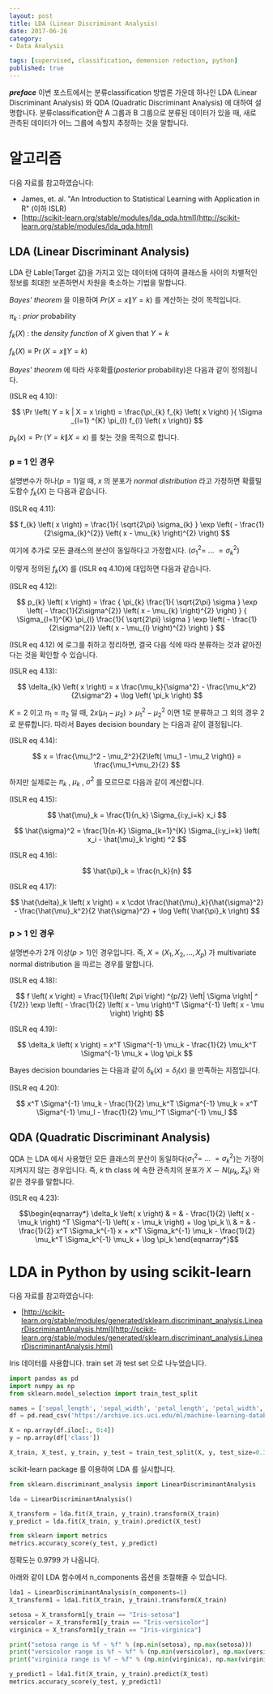 ```yaml
---
layout: post  
title: LDA (Linear Discriminant Analysis)  
date: 2017-06-26  
category:
- Data Analysis  

tags: [supervised, classification, demension reduction, python]  
published: true  
---
```


***preface*** 이번 포스트에서는 분류classification 방법론 가운데 하나인 LDA (Linear Discriminant Analysis) 와 QDA (Quadratic Discriminant Analysis) 에 대하여 설명합니다. 분류classification란 A 그룹과 B 그룹으로 분류된 데이터가 있을 때, 새로 관측된 데이터가 어느 그룹에 속할지 추정하는 것을 말합니다.

# 알고리즘

다음 자료를 참고하였습니다:  
- James, et. al. "An Introduction to Statistical Learning with Application in R" (이하 ISLR)
- [http://scikit-learn.org/stable/modules/lda_qda.html](http://scikit-learn.org/stable/modules/lda_qda.html)

## LDA (Linear Discriminant Analysis)

LDA 란 Lable(Target 값)을 가지고 있는 데이터에 대하여 클래스들 사이의 차별적인 정보를 최대한 보존하면서 차원을 축소하는 기법을 말합니다.

*Bayes' theorem* 을 이용하여 $Pr \left( X = x \| Y = k \right)$ 를 계산하는 것이 목적입니다.

$\pi_k$ : *prior* probability

$f_{k} \left( X \right)$ : the *density function* of $X$ given that $Y = k$

$f_{k} \left( X \right) \equiv \Pr \left( X = x \| Y = k \right)$

*Bayes' theorem* 에 따라 사후확률(*posterior* probability)은 다음과 같이 정의됩니다.

(ISLR eq 4.10):

$$
\Pr \left( Y = k | X = x \right) = \frac{\pi_{k} f_{k} \left( x \right) }{ \Sigma _{l=1} ^{K} \pi_{l} f_{l} \left( x \right)}
$$

$p_{k} \left( x \right) = \Pr \left( Y = k \| X = x \right)$ 를 찾는 것을 목적으로 합니다.

### p = 1 인 경우

설명변수가 하나($p=1$)일 때, $x$ 의 분포가 *normal distribution* 라고 가정하면 확률밀도함수 $f_{k} \left( X \right)$ 는 다음과 같습니다.

(ISLR eq 4.11):

$$
f_{k} \left( x \right) = \frac{1}{ \sqrt{2\pi} \sigma_{k} } \exp \left( - \frac{1}{2\sigma_{k}^{2}} \left( x - \mu_{k} \right)^{2} \right)
$$

여기에 추가로 모든 클래스의 분산이 동일하다고 가정합시다. ($\sigma_1^2 = \ ... \ = \sigma_k^2$)

이렇게 정의된 $f_{k} \left( X \right)$ 를 (ISLR eq 4.10)에 대입하면 다음과 같습니다.

(ISLR eq 4.12):

$$
p_{k} \left( x \right) = \frac { \pi_{k} \frac{1}{ \sqrt{2\pi} \sigma } \exp \left( - \frac{1}{2\sigma^{2}} \left( x - \mu_{k} \right)^{2} \right) } { \Sigma_{l=1}^{K} \pi_{l} \frac{1}{ \sqrt{2\pi} \sigma } \exp \left( - \frac{1}{2\sigma^{2}} \left( x - \mu_{l} \right)^{2} \right) }
$$

(ISLR eq 4.12) 에 로그를 취하고 정리하면, 결국 다음 식에 따라 분류하는 것과 같아진다는 것을 확인할 수 있습니다.

(ISLR eq 4.13):

$$
\delta_{k} \left( x \right) = x \frac{\mu_k}{\sigma^2} - \frac{\mu_k^2}{2\sigma^2} + \log \left( \pi_k \right)
$$

$K=2$ 이고 $\pi_1=\pi_2$ 일 때, $2x \left( \mu_1 - \mu_2 \right) > \mu_1^2 - \mu_2^2$ 이면 1로 분류하고 그 외의 경우 2로 분류합니다. 따라서 Bayes decision boundary 는 다음과 같이 결정됩니다.

(ISLR eq 4.14):

$$
x = \frac{\mu_1^2 - \mu_2^2}{2\left( \mu_1 - \mu_2 \right)} = \frac{\mu_1+\mu_2}{2}
$$

하지만 실제로는 $\pi_k$ , $\mu_k$ , $\sigma^2$ 를 모르므로 다음과 같이 계산합니다.

(ISLR eq 4.15):

$$
\hat{\mu}_k = \frac{1}{n_k} \Sigma_{i:y_i=k} x_i
$$

$$
\hat{\sigma}^2 = \frac{1}{n-K} \Sigma_{k=1}^{K} \Sigma_{i:y_i=k} \left( x_i - \hat{\mu}_k \right) ^2
$$

(ISLR eq 4.16):

$$
\hat{\pi}_k = \frac{n_k}{n}
$$

(ISLR eq 4.17):

$$
\hat{\delta}_k \left( x \right) = x \cdot \frac{\hat{\mu}_k}{\hat{\sigma}^2} - \frac{\hat{\mu}_k^2}{2 \hat{\sigma}^2} + \log \left( \hat{\pi}_k \right)
$$

### p > 1 인 경우

설명변수가 2개 이상($p>1$)인 경우입니다. 즉, $X = \left( X_1, X_2, ... , X_p \right)$ 가 multivariate normal distribution 을 따르는 경우를 말합니다.

(ISLR eq 4.18):

$$
f \left( x \right) = \frac{1}{\left( 2\pi \right) ^{p/2} \left| \Sigma \right| ^ {1/2}} \exp \left( - \frac{1}{2} \left( x - \mu \right)^T \Sigma^{-1} \left( x - \mu \right)  \right)
$$

(ISLR eq 4.19):

$$
\delta_k \left( x \right) = x^T \Sigma^{-1} \mu_k - \frac{1}{2} \mu_k^T \Sigma^{-1} \mu_k + \log \pi_k
$$

Bayes decision boundaries 는 다음과 같이 $\delta_k \left( x \right) = \delta_l \left( x \right)$ 을 만족하는 지점입니다.

(ISLR eq 4.20):

$$
x^T \Sigma^{-1} \mu_k - \frac{1}{2} \mu_k^T \Sigma^{-1} \mu_k =
x^T \Sigma^{-1} \mu_l - \frac{1}{2} \mu_l^T \Sigma^{-1} \mu_l
$$

## QDA (Quadratic Discriminant Analysis)

QDA 는 LDA 에서 사용했던 모든 클래스의 분산이 동일하다($\sigma_1^2 = \ ... \ = \sigma_k^2$)는 가정이 지켜지지 않는 경우입니다. 즉, $k$ th class 에 속한 관측치의 분포가 $X \sim N \left( \mu_k, \Sigma_k \right)$ 와 같은 경우를 말합니다.

(ISLR eq 4.23):

$$\begin{eqnarray*}
\delta_k \left( x \right)
& = & - \frac{1}{2} \left( x - \mu_k \right) ^T \Sigma^{-1} \left( x - \mu_k \right) + \log \pi_k \\
& = & - \frac{1}{2} x^T \Sigma_k^{-1} x + x^T \Sigma_k^{-1} \mu_k - \frac{1}{2} \mu_k^T \Sigma_k^{-1} \mu_k + \log \pi_k
\end{eqnarray*}$$


# LDA in Python by using scikit-learn

다음 자료를 참고하였습니다:  
- [http://scikit-learn.org/stable/modules/generated/sklearn.discriminant_analysis.LinearDiscriminantAnalysis.html](http://scikit-learn.org/stable/modules/generated/sklearn.discriminant_analysis.LinearDiscriminantAnalysis.html)


Iris 데이터를 사용합니다. train set 과 test set 으로 나누었습니다.

```python
import pandas as pd
import numpy as np
from sklearn.model_selection import train_test_split

names = ['sepal_length', 'sepal_width', 'petal_length', 'petal_width', 'class']
df = pd.read_csv('https://archive.ics.uci.edu/ml/machine-learning-databases/iris/iris.data', header=None, names=names)

X = np.array(df.iloc[:, 0:4])
y = np.array(df['class'])

X_train, X_test, y_train, y_test = train_test_split(X, y, test_size=0.33, random_state=42)
```

scikit-learn package 를 이용하여 LDA 를 실시합니다.

```python
from sklearn.discriminant_analysis import LinearDiscriminantAnalysis

lda = LinearDiscriminantAnalysis()

X_transform = lda.fit(X_train, y_train).transform(X_train)
y_predict = lda.fit(X_train, y_train).predict(X_test)

from sklearn import metrics
metrics.accuracy_score(y_test, y_predict)
```

정확도는 0.9799 가 나옵니다.

아래와 같이 LDA 함수에서 n_components 옵션을 조절해줄 수 있습니다.

```python
lda1 = LinearDiscriminantAnalysis(n_components=1)
X_transform1 = lda1.fit(X_train, y_train).transform(X_train)

setosa = X_transform1[y_train == "Iris-setosa"]
versicolor = X_transform1[y_train == "Iris-versicolor"]
virginica = X_transform1[y_train == "Iris-virginica"]

print("setosa range is %f ~ %f" % (np.min(setosa), np.max(setosa)))
print("versicolor range is %f ~ %f" % (np.min(versicolor), np.max(versicolor)))
print("virginica range is %f ~ %f" % (np.min(virginica), np.max(virginica)))

y_predict1 = lda1.fit(X_train, y_train).predict(X_test)
metrics.accuracy_score(y_test, y_predict1)
```
